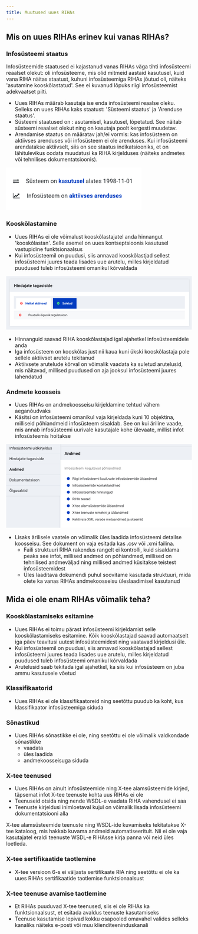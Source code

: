 ```yaml
---
title: Muutused uues RIHAs
---
```


## Mis on uues RIHAs erinev kui vanas RIHAs?

### Infosüsteemi staatus

Infosüsteemide staatused ei kajastanud vanas RIHAs väga tihti infosüsteemi reaalset olekut: oli infosüsteeme, mis olid mitmeid aastaid kasutusel, kuid vana RIHA näitas staatust, kuhuni infosüsteemiga RIHAs jõutud oli, näiteks 'asutamine kooskõlastatud'. See ei kuvanud lõpuks riigi infosüsteemist adekvaatset pilti.

- Uues RIHAs määrab kasutaja ise enda infosüsteemi reaalse oleku. Selleks on uues RIHAs kaks staatust: 'Süsteemi staatus' ja 'Arenduse staatus'. 
- Süsteemi staatused on : asutamisel, kasutusel, lõpetatud. See näitab süsteemi reaalset olekut ning on kasutaja poolt kergesti muudetav.
- Arendamise staatus on määratav jah/ei vormis: kas infosüsteem on aktiivses arenduses või infosüsteem ei ole arenduses. Kui infosüsteemi arendatakse aktiivselt, siis on see staatus indikatsiooniks, et on lähitulevikus oodata muudatusi ka RIHA kirjelduses (näiteks andmetes või tehnilises dokumentatsioonis).

![Infosüsteemi staatused](assets/images/data/staatused.png "Infosüsteemi staatused uues RIHAs")

### Kooskõlastamine

- Uues RIHAs ei ole võimalust kooskõlastajatel anda hinnangut 'kooskõlastan'. Selle asemel on uues kontseptsioonis kasutusel vastupidine funktsionaalsus
- Kui infosüsteemil on puudusi, siis annavad kooskõlastjad sellest infosüsteemi juures teada lisades uue arutelu, milles kirjeldatud puudused tuleb infosüsteemi omanikul kõrvaldada

![Hindajate tagasiside](assets/images/data/hindajate-tagasiside.png "Hindajate tagasiside uues RIHAs")

- Hinnanguid saavad RIHA kooskõlastajad igal ajahetkel infosüsteemidele anda
- Iga infosüsteem on kooskõlas just nii kaua kuni ükski kooskõlastaja pole sellele aktiivset arutelu tekitanud
- Aktiivsete arutelude kõrval on võimalik vaadata ka suletud arutelusid, mis näitavad, millised puudused on aja jooksul infosüsteemi juures lahendatud

### Andmete koosseis

- Uues RIHAs on andmekoosseisu kirjeldamine tehtud vähem aeganõudvaks
- Käsitsi on infosüsteemi omanikul vaja kirjeldada kuni 10 objektina, milliseid põhiandmeid infosüsteem sisaldab. See on kui äriline vaade, mis annab infosüsteemi uurivale kasutajale kohe ülevaate, millist infot infosüsteemis hoitakse

![Infosüsteemi andmete äriline vaade](assets/images/data/andmed-ylevaade.png "Infosüsteemi andmete äriline vaade")

- Lisaks ärilisele vaatele on võimalik üles laadida infosüsteemi detailse koosseisu. See dokument on vaja esitada kas .csv või .xmi failina.   
  - Faili struktuuri RIHA rakendus rangelt ei kontrolli, kuid sisaldama peaks see infot, millised andmed on põhiandmed, millised on tehnilised andmeväljad ning millised andmed küsitakse teistest infosüsteemidest
  - Üles laaditava dokumendi puhul soovitame kasutada struktuuri, mida olete ka vanas RIHAs andmekoosseisu üleslaadimisel kasutanud


## Mida ei ole enam RIHAs võimalik teha?

### Kooskõlastamiseks esitamine

- Uues RIHAs ei toimu pärast infosüsteemi kirjeldamist selle kooskõlastamiseks esitamine. Kõik kooskõlastajad saavad automaatselt iga päev teavitusi uutest infosüsteemidest ning vaatavad kirjeldusi üle.
- Kui infosüsteemil on puudusi, siis annavad kooskõlastajad sellest infosüsteemi juures teada lisades uue arutelu, milles kirjeldatud puudused tuleb infosüsteemi omanikul kõrvaldada
- Arutelusid saab tekitada igal ajahetkel, ka siis kui infosüsteem on juba ammu kasutusele võetud

### Klassifikaatorid

- Uues RIHAs ei ole klassifikaatoreid ning seetõttu puudub ka koht, kus klassifikaator infosüsteemiga siduda

### Sõnastikud

- Uues RIHAs sõnastikke ei ole, ning seetõttu ei ole võimalik valdkondade sõnastikke
  - vaadata
  - üles laadida
  - andmekoosseisuga siduda

### X-tee teenused

- Uues RIHAs on ainult infosüsteemide ning X-tee alamsüsteemide kirjed, täpsemat infot X-tee teenuste kohta uus RIHAs ei ole
- Teenuseid otsida ning nende WSDL-e vaadata RIHA vahendusel ei saa
- Teenuste kirjeldusi inimloetaval kujul on võimalik lisada infosüsteemi dokumentatsiooni alla

X-tee alamsüsteemide teenuste ning WSDL-ide kuvamiseks tekitatakse X-tee kataloog, mis hakkab kuvama andmeid automatiseeritult. Nii ei ole vaja kasutajatel eraldi teenuste WSDL-e RIHAsse kirja panna või neid üles loetleda.

### X-tee sertifikaatide taotlemine

- X-tee versioon 6-s ei väljasta sertifikaate RIA ning seetõttu ei ole ka uues RIHAs sertifikaatide taotlemise funktsionaalsust

### X-tee teenuse avamise taotlemine

- Et RIHAs puuduvad X-tee teenused, siis ei ole RIHAs ka funktsionaalsust, et esitada avaldus teenuste kasutamiseks
- Teenuse kasutamise lepivad kokku osapooled omavahel valides selleks kanaliks näiteks e-posti või muu klienditeeninduskanali

